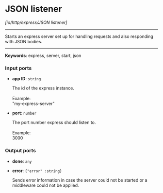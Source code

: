 # JSON listener

_[io/http/express/JSON listener]_

---

Starts an express server set up for handling requests and also responding with JSON bodies.<br>

---

__Keywords__: express, server, start, json

### Input ports

* __app ID__: ` string `


    The id of the express instance.<br>
    <br>
    Example: <br>
    "my-express-server"<br>


* __port__: ` number `


    The port number express should listen to.<br>
    <br>
    Example: <br>
    3000<br>

### Output ports

* __done__: ` any `


* __error__: ` {"error" :string} `


    Sends error information in case the server could not be started or a middleware could not be applied.<br>

